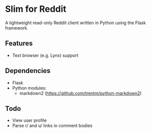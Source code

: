# Slim for Reddit

A lightweight read-only Reddit client written in Python using the Flask framework.


## Features

- Text browser (e.g. Lynx) support


## Dependencies

- Flask
- Python modules:
  - markdown2 (https://github.com/trentm/python-markdown2)


## Todo

- View user profile
- Parse r/ and u/ links in comment bodies
